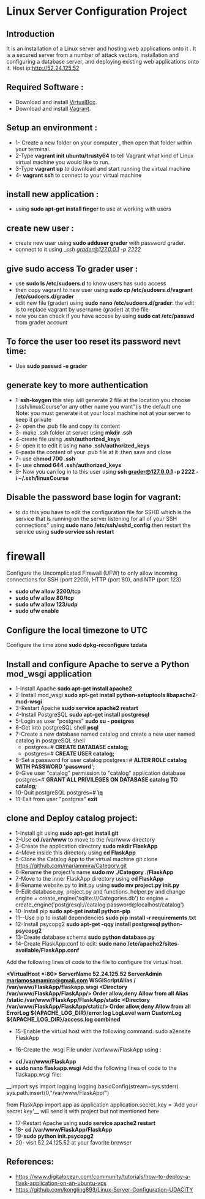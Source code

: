 # Linux Server Configuration Project

## Introduction
It is an installation of a Linux server and  hosting  web applications onto it . It is a  secured  server from a number of attack vectors, installation and configuring a database server, and deploying  existing web applications onto it.
Host ip:http://52.24.125.52

## Required Software :
* Download and install [VirtualBox](https://www.virtualbox.org/wiki/Download_Old_Builds_5_2).
* Download and install [Vagrant](https://www.vagrantup.com/).

## Setup an environment :
* 1- Create a new folder on your computer , then open that folder within your terminal.
* 2-Type __vagrant init ubuntu/trusty64__ to tell Vagrant what kind of Linux virtual   machine you would like to run.
* 3-Type __vagrant up__ to download and start running the virtual machine
* 4- __vagrant ssh__ to connect to your virtual machine

## install new application :
* using __sudo apt-get install finger__  to use at working with users

## create new user :
* create new user using __sudo adduser grader__  with password grader.
* connect to it using __ssh grader@127.0.0.1 -p 2222_
## give sudo access To grader user :
* use __sudo ls /etc/sudoers.d__ to know users has sudo access
* then copy vagrant to new user using __sudo cp /etc/sudoers.d/vagrant /etc/sudoers.d/grader__
* edit new file (grader) using __sudo nano /etc/sudoers.d/grader__:
the edit is to replace vagrant by username (grader) at the file
* now you can check if  you have access by using __sudo cat /etc/passwd__
from grader account

## To force the user too reset its password nevt time:
 * Use  __sudo passwd -e grader__
## generate key to more authentication
* 1-__ssh-keygen__ this step will generate 2 file at the location you choose (.ssh/linuxCourse"or any other name you want")is the default one  
Note: you must generate it at your local machine not at your server to keep it private
* 2- open the .pub file and copy its content
* 3- make .ssh folder at server using __mkdir .ssh__
* 4-create file using __.ssh/authorized_keys__
* 5- open it to edit it using __nano .ssh/authorized_keys__
* 6-paste the content of your .pub file at it .then save and close
* 7- use __chmod 700 .ssh__
* 8- use __chmod 644 .ssh/authorized_keys__
* 9- Now you can log in to this user using __ssh grader@127.0.0.1 -p 2222 -i ~/.ssh/linuxCourse__

## Disable the password base login for vagrant:
* to do this you have to edit the configuration file for SSHD which is the service that is running on the server listening for all of your SSH connections" using __sudo nano /etc/ssh/sshd_config__ then restart the service using __sudo service ssh restart__


# firewall
Configure the Uncomplicated Firewall (UFW) to only allow incoming connections for SSH (port 2200), HTTP (port 80), and NTP (port 123)

* __sudo ufw allow 2200/tcp__
* __sudo ufw allow 80/tcp__
* __sudo ufw allow 123/udp__
* __sudo ufw enable__

## Configure the local timezone to UTC
Configure the time zone __sudo dpkg-reconfigure tzdata__


## Install and configure Apache to serve a Python mod_wsgi application
* 1-Install Apache __sudo apt-get install apache2__
* 2-Install mod_wsgi __sudo apt-get install python-setuptools libapache2-mod-wsgi__
* 3-Restart Apache __sudo service apache2 restart__
* 4-Install PostgreSQL __sudo apt-get install postgresql__
* 5-Login as user "postgres" __sudo su - postgres__
* 6-Get into postgreSQL shell __psql__
* 7-Create a new database named catalog and create a new user named catalog in postgreSQL shell
  - postgres=# __CREATE DATABASE catalog;__
  - postgres=# __CREATE USER catalog;__
* 8-Set a password for user catalog
postgres=# __ALTER ROLE catalog WITH PASSWORD 'password';__
* 9-Give user "catalog" permission to "catalog" application database
postgres=# __GRANT ALL PRIVILEGES ON DATABASE catalog TO catalog;__
* 10-Quit postgreSQL postgres=# __\q__
* 11-Exit from user "postgres"
__exit__
## clone and Deploy catalog project:
* 1-Install git using __sudo apt-get install git__
* 2-Use __cd /var/www__ to move to the /var/www directory
* 3-Create the application directory __sudo mkdir FlaskApp__
* 4-Move inside this directory using __cd FlaskApp__
* 5-Clone the Catalog App to the virtual machine git clone https://github.com/mariammira/Category.git
* 6-Rename the project's name __sudo mv ./Category ./FlaskApp__
* 7-Move to the inner FlaskApp directory using __cd FlaskApp__
* 8-Rename website.py to __init__.py using __sudo mv project.py __init__.py__
* 9-Edit database.py, project.py and functions_helper.py and change engine = create_engine('sqlite:///Categories.db') to engine = create_engine('postgresql://catalog:password@localhost/catalog')
* 10-Install pip __sudo apt-get install python-pip__
* 11--Use pip to install dependencies __sudo pip install -r requirements.txt__
* 12-Install psycopg2 __sudo apt-get -qqy install postgresql python-psycopg2__
* 13-Create database schema __sudo python database.py__
* 14-Create FlaskApp.conf to edit: __sudo nano /etc/apache2/sites-available/FlaskApp.conf__

Add the following lines of code to the file to configure the virtual host.

__<VirtualHost *:80>
	ServerName 52.24.125.52
	ServerAdmin mariamosamamira@gmail.com
	WSGIScriptAlias / /var/www/FlaskApp/flaskapp.wsgi
	<Directory /var/www/FlaskApp/FlaskApp/>
		Order allow,deny
		Allow from all
	</Directory>
	Alias /static /var/www/FlaskApp/FlaskApp/static
	<Directory /var/www/FlaskApp/FlaskApp/static/>
		Order allow,deny
		Allow from all
	</Directory>
	ErrorLog ${APACHE_LOG_DIR}/error.log
	LogLevel warn
	CustomLog ${APACHE_LOG_DIR}/access.log combined
</VirtualHost>__
* 15-Enable the virtual host with the following command: sudo a2ensite FlaskApp

* 16-Create the .wsgi File under /var/www/FlaskApp using :

- __cd /var/www/FlaskApp__
- __sudo nano flaskapp.wsgi__
Add the following lines of code to the flaskapp.wsgi file:

__import sys
import logging
logging.basicConfig(stream=sys.stderr)
sys.path.insert(0,"/var/www/FlaskApp/")

from FlaskApp import app as application
application.secret_key = 'Add your secret key'__ will send it with project but not mentioned here
* 17-Restart Apache using  __sudo service apache2 restart__
* 18- __cd /var/www/FlaskApp/FlaskApp__
* 19-__sudo python __init__.psycopg2__
* 20- visit 52.24.125.52 at your favorite browser  
## References:
* https://www.digitalocean.com/community/tutorials/how-to-deploy-a-flask-application-on-an-ubuntu-vps
* https://github.com/kongling893/Linux-Server-Configuration-UDACITY
